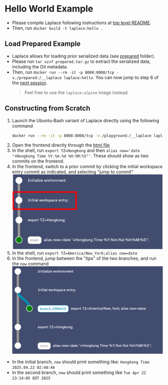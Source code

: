# Hello World Example
- Please compile Laplace following instructions at [top level README](../../README.md).
- Then, run `docker build -t laplace:hello .`

## Load Prepared Example
- Laplace allows for loading prior serialized data (see [prepared](./prepared/) folder).
- Please run `tar xzvf prepared.tar.gz` to extract the serialized data, including the Git metadata.
- Then, run `docker run --rm -it -p 8008:8008/tcp -v./prepared:/__laplace laplace:hello`. You can now jump to step 6 of the [next session](#constructing-from-scratch).
  > Feel free to use the `laplace:alpine` image instead.

## Constructing from Scratch
1. Launch the Ubuntu-Bash variant of Laplace directly using the following command
   ``` bash
   docker run --rm -it -p 8008:8008/tcp -v./playground:/__laplace laplace:bash
   ```
2. Open the frontend directly through the [html file](../../frontend.html)
3. In the shell, run `export TZ=Hongkong` and then `alias now='date "+Hongkong Time %Y.%m.%d %H:%M:%S"'`. These should show as two commits on the frontend.
4. In the frontend, switch to a prior commit by clicking the initial workspace entry commit as indicated, and selecting "jump to commit"
   ![](./res/branch.png)
5. In the shell, run `export TZ=America/New_York;alias now=date`
6. In the frontend, jump between the "tips" of the two branches, and run the `now` command
  ![](./res/branch2.png)
  - In the initial branch, `now` should print something like: `Hongkong Time 2025.04.22 02:48:46`
  - In the second branch, `now` should print something like `Tue Apr 22 23:14:05 EDT 2025`
